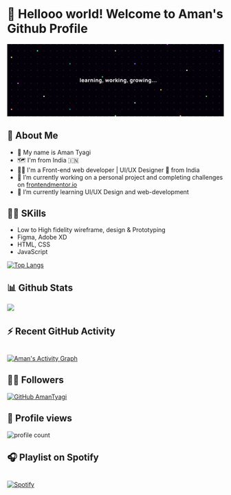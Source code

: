 
# 👋 Hellooo world! Welcome to Aman's Github Profile

<img src="https://raw.githubusercontent.com/amantyagi994/amantyagi994/main/assets/Twitter%20header%20-%201.png">


## 🤵 About Me

- 👦 My name is Aman Tyagi
- 🗺️ I'm from India 🇮🇳
- 👨‍💻 I'm a Front-end web developer | UI/UX Designer 🎨 from India
- 🔭 I’m currently working on a personal project and completing challenges on [frontendmentor.io](https://www.frontendmentor.io/)
- 🌱 I’m currently learning UI/UX Design and web-development

<!-- - 📫 How to reach me:  -->


## 🤹‍♂️ SKills

 - Low to High fidelity wireframe, design & Prototyping
 - Figma, Adobe XD
 - HTML, CSS
 - JavaScript

<!-- [![Top Langs](https://github-readme-stats.vercel.app/api/top-langs/?username=amantyagi994&layout=compact&show_icons=true&theme=algolia)](https://github.com/amantyagi994) -->

[![Top Langs](https://github-readme-stats.vercel.app/api/top-langs/?username=amantyagi994&layout=compact&show_icons=true&line_height=20&title_color=FFFFFF&icon_color=FFFFFF&text_color=FFFFFF&bg_color=0D1117)](https://github.com/amantyagi994)

<!--
- 👯 I’m looking to collaborate on ...
- 🤔 I’m looking for help with ...
- 💬 Ask me about ...

- 😄 Pronouns: ...
- ⚡ Fun fact: ...
-->


## 📊 Github Stats
 
[![](https://github-readme-stats.vercel.app/api?username=amantyagi994&include_all_commits=true&count_private=true&show_icons=true&line_height=20&title_color=FFFFFF&icon_color=FFFFFF&text_color=FFFFFF&bg_color=0D1117)](https://github.com/anuraghazra/github-readme-stats)


## ⚡ Recent GitHub Activity

 <br/>
 <a href="https://github.com/ashutosh00710/github-readme-activity-graph"><img alt="Aman's Activity Graph" src="https://activity-graph.herokuapp.com/graph?username=amantyagi994&custom_title=Aman__Tyagi's%20Contribution%20Graph&bg_color=000000&color=C5AB63&line=C1CBD8&point=FFFFFF&hide_border=true" /></a>
 <br/>



<!-- [![Spotify](https://github-readme-remake.vercel.app/api/spotify)](https://open.spotify.com/playlist/0VZLNEZRlZJG8Ggd04e25U?si=9d2daea1a3494255) -->


## 🙋‍♀️ Followers

[![GitHub AmanTyagi](https://img.shields.io/github/followers/amantyagi994?label=follow&style=social)](https://github.com/amantyagi994)

## 👀 Profile views

![profile count](https://komarev.com/ghpvc/?username=amantyagi994&color=blueviolet&style=plastic)


## 🎧 Playlist on Spotify

<br/>
<a href="https://open.spotify.com/user/wn2dn4pw1tahyxg1jpj4r2lpm"/>
  <img src="https://spotify-recently-played-readme.vercel.app/api?user=wn2dn4pw1tahyxg1jpj4r2lpm&count=6" alt="Spotify" />
</a>


